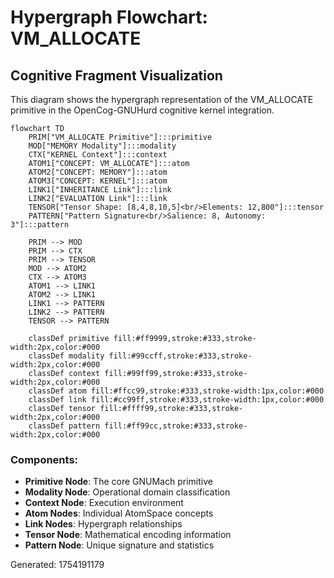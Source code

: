 # Hypergraph Flowchart: VM_ALLOCATE

## Cognitive Fragment Visualization

This diagram shows the hypergraph representation of the VM_ALLOCATE primitive in the OpenCog-GNUHurd cognitive kernel integration.

```mermaid
flowchart TD
    PRIM["VM_ALLOCATE Primitive"]:::primitive
    MOD["MEMORY Modality"]:::modality
    CTX["KERNEL Context"]:::context
    ATOM1["CONCEPT: VM_ALLOCATE"]:::atom
    ATOM2["CONCEPT: MEMORY"]:::atom
    ATOM3["CONCEPT: KERNEL"]:::atom
    LINK1["INHERITANCE Link"]:::link
    LINK2["EVALUATION Link"]:::link
    TENSOR["Tensor Shape: [8,4,8,10,5]<br/>Elements: 12,800"]:::tensor
    PATTERN["Pattern Signature<br/>Salience: 8, Autonomy: 3"]:::pattern

    PRIM --> MOD
    PRIM --> CTX
    PRIM --> TENSOR
    MOD --> ATOM2
    CTX --> ATOM3
    ATOM1 --> LINK1
    ATOM2 --> LINK1
    LINK1 --> PATTERN
    LINK2 --> PATTERN
    TENSOR --> PATTERN

    classDef primitive fill:#ff9999,stroke:#333,stroke-width:2px,color:#000
    classDef modality fill:#99ccff,stroke:#333,stroke-width:2px,color:#000
    classDef context fill:#99ff99,stroke:#333,stroke-width:2px,color:#000
    classDef atom fill:#ffcc99,stroke:#333,stroke-width:1px,color:#000
    classDef link fill:#cc99ff,stroke:#333,stroke-width:1px,color:#000
    classDef tensor fill:#ffff99,stroke:#333,stroke-width:2px,color:#000
    classDef pattern fill:#ff99cc,stroke:#333,stroke-width:2px,color:#000
```

### Components:
- **Primitive Node**: The core GNUMach primitive
- **Modality Node**: Operational domain classification
- **Context Node**: Execution environment
- **Atom Nodes**: Individual AtomSpace concepts
- **Link Nodes**: Hypergraph relationships
- **Tensor Node**: Mathematical encoding information
- **Pattern Node**: Unique signature and statistics

Generated: 1754191179
